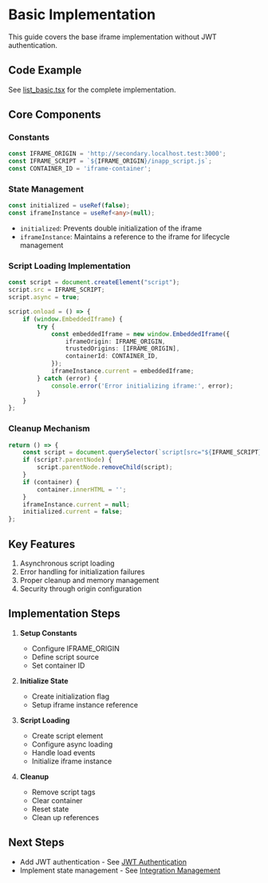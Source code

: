 # Basic Implementation

This guide covers the base iframe implementation without JWT authentication.

## Code Example
See [list_basic.tsx](./src/pages/integrations/list_basic.tsx) for the complete implementation.

## Core Components

### Constants
```typescript
const IFRAME_ORIGIN = 'http://secondary.localhost.test:3000';
const IFRAME_SCRIPT = `${IFRAME_ORIGIN}/inapp_script.js`;
const CONTAINER_ID = 'iframe-container';
```

### State Management
```typescript
const initialized = useRef(false);
const iframeInstance = useRef<any>(null);
```
- `initialized`: Prevents double initialization of the iframe
- `iframeInstance`: Maintains a reference to the iframe for lifecycle management

### Script Loading Implementation
```typescript
const script = document.createElement("script");
script.src = IFRAME_SCRIPT;
script.async = true;

script.onload = () => {
    if (window.EmbeddedIframe) {
        try {
            const embeddedIframe = new window.EmbeddedIframe({
                iframeOrigin: IFRAME_ORIGIN,
                trustedOrigins: [IFRAME_ORIGIN],
                containerId: CONTAINER_ID,
            });
            iframeInstance.current = embeddedIframe;
        } catch (error) {
            console.error('Error initializing iframe:', error);
        }
    }
};
```

### Cleanup Mechanism
```typescript
return () => {
    const script = document.querySelector(`script[src="${IFRAME_SCRIPT}"]`);
    if (script?.parentNode) {
        script.parentNode.removeChild(script);
    }
    if (container) {
        container.innerHTML = '';
    }
    iframeInstance.current = null;
    initialized.current = false;
};
```

## Key Features
1. Asynchronous script loading
2. Error handling for initialization failures
3. Proper cleanup and memory management
4. Security through origin configuration

## Implementation Steps

1. **Setup Constants**
   - Configure IFRAME_ORIGIN
   - Define script source
   - Set container ID

2. **Initialize State**
   - Create initialization flag
   - Setup iframe instance reference

3. **Script Loading**
   - Create script element
   - Configure async loading
   - Handle load events
   - Initialize iframe instance

4. **Cleanup**
   - Remove script tags
   - Clear container
   - Reset state
   - Clean up references

## Next Steps
- Add JWT authentication - See [JWT Authentication](./jwt-authentication.md)
- Implement state management - See [Integration Management](./integration-management.md)